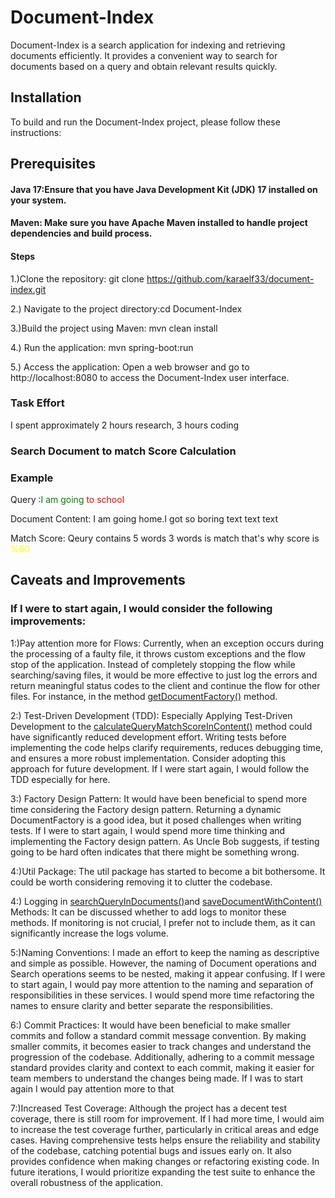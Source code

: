 # Document-Index

Document-Index is a search application for indexing and retrieving documents efficiently. It provides a convenient way to search for documents based on a query and obtain relevant results quickly.



## Installation
To build and run the Document-Index project, please follow these instructions:

## Prerequisites
#### Java 17:Ensure that you have Java Development Kit (JDK) 17 installed on your system.
#### Maven: Make sure you have Apache Maven installed to handle project dependencies and build process.
#### Steps
1.)Clone the repository: git clone https://github.com/karaelf33/document-index.git 

2.) Navigate to the project directory:cd Document-Index

3.)Build the project using Maven: mvn clean install

4.) Run the application: mvn spring-boot:run

5.) Access the application: Open a web browser and go to http://localhost:8080 to access the Document-Index user interface.


### Task Effort
I spent approximately  2 hours research, 3 hours coding

### Search Document to match  Score Calculation


 ### Example

Query :<span style="color: green">I am going </span>  <span style="color: red">to school </span>

Document Content: I am going home.I got so boring text text text

Match Score: Qeury contains 5 words 3 words is match that's why score is <span style="color: yellow">%60</span>


## Caveats and Improvements 
### If I were to start again, I would consider the following improvements:

1:)Pay attention more for Flows: Currently, when an exception occurs during the processing of a faulty file,
it throws custom exceptions and the flow stop of the application.
Instead of completely stopping the flow while searching/saving files, 
it would be more effective to just log the errors and return meaningful status codes to the client and continue the flow for other files.
For instance, in the method [getDocumentFactory()](/src/main/java/com/example/documentindex/documents/factory/DocumentFactoryManagerImpl.java#L47) method.

2:) Test-Driven Development (TDD): Especially Applying Test-Driven Development to the
[calculateQueryMatchScoreInContent()](/src/main/java/com/example/documentindex/search/SearchServiceImpl.java#L11)
method could have significantly reduced development effort. Writing tests before implementing the code helps clarify requirements, 
reduces debugging time, and ensures a more robust implementation. Consider adopting this approach for future development.
If I were start again, I would follow the TDD especially for here.

3:) Factory Design Pattern: It would have been beneficial to spend more time considering the Factory design pattern. 
Returning a dynamic DocumentFactory is a good idea, but it posed challenges when writing tests.
If I were to start again, I would spend more time thinking and implementing the Factory design pattern.
As Uncle Bob suggests, if testing going to be hard often indicates that there might be something wrong.

4:)Util Package: The util package has started to become a bit bothersome. It could be worth considering removing it to clutter the codebase.

4:) Logging in [searchQueryInDocuments()](/src/main/java/com/example/documentindex/service/impl/DocumentServiceImpl.java#L26)and
[saveDocumentWithContent()](/src/main/java/com/example/documentindex/service/impl/DocumentServiceImpl.java#L39) 
Methods: It can be discussed whether to add logs to monitor these methods. 
If monitoring is not crucial, I prefer not to include them, as it can significantly increase the logs volume.

5:)Naming Conventions: I made an effort to keep the naming as descriptive and simple as possible. 
However, the naming of Document operations and Search operations seems to be nested, making it appear confusing. 
If I were to start again, I would pay more attention to the naming and separation of responsibilities in these services. 
I would spend more time refactoring the names to ensure clarity and better separate the responsibilities.

6:) Commit Practices: It would have been beneficial to make smaller commits and follow a standard commit message convention. 
By making smaller commits, it becomes easier to track changes and understand the progression of the codebase. Additionally, adhering to a commit message standard provides clarity and context to each commit,
making it easier for team members to understand the changes being made. If I was to start again I would pay attention more to that

7:)Increased Test Coverage: Although the project has a decent test coverage, there is still room for improvement. If I had more time, I would aim to increase the test coverage further, particularly in critical areas and edge cases. Having comprehensive tests helps ensure the reliability and stability of the codebase, catching potential bugs and issues early on. It also provides confidence when making changes or refactoring existing code. In future iterations, 
I would prioritize expanding the test suite to enhance the overall robustness of the application.
